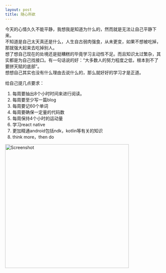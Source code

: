 ```yaml
---
layout: post
title: 随心所欲
---
```


今天的心情久久不能平静，我想我是知道为什么的，然而就是无法让自己平静下来。  
不知道是自己太天真还是什么，人生自古弱肉强食，从未更变，如果不想被吃掉，那就强大起来去吃掉别人。  
想了想自己现在的处境还是挺糟糕的毕竟学习主动性不足。而且知识太过繁杂，其实都是为自己找接口。有一句话说的好：“大多数人的努力程度之低，根本到不了要拼天赋的底部”。  
想想自己其实也没有什么理由去说什么的，那么就好好的学习才是正道。

给自己提几点要求：
1. 每周要抽出8个小时时间来进行阅读。
2. 每周要至少写一篇blog
3. 每周要记60个单词
4. 每周要确保一定量的代码数
5. 每周保持4个小时的运动量
6. 学习react native
7. 更加精通android包括ndk，kotlin等有关的知识
8. think more，then do
<img src="../../../../art/2016_03_17_archlinux.png" height="400" alt="Screenshot"/>